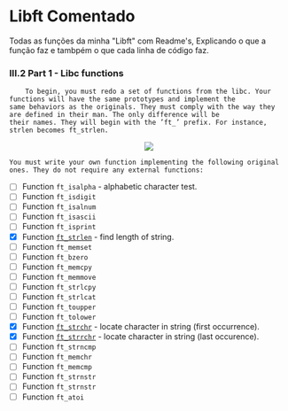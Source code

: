 # Libft Comentado

Todas as funções da minha "Libft" com Readme's, Explicando o que a função faz e tambpém o que cada linha de código faz.

### III.2 Part 1 - Libc functions

		To begin, you must redo a set of functions from the libc. Your functions will have the same prototypes and implement the 
	same behaviors as the originals. They must comply with the way they are defined in their man. The only difference will be
	their names. They will begin with the ’ft_’ prefix. For instance, strlen becomes ft_strlen.
<div align="center">
<img src="https://user-images.githubusercontent.com/105389961/183259370-68f4f160-14c4-49f0-8bd9-41308f47e4c4.png" />
</div>

	You must write your own function implementing the following original ones. They do not require any external functions:

- [ ] Function `ft_isalpha`				- alphabetic character test.
- [ ] Function `ft_isdigit`
- [ ] Function `ft_isalnum`
- [ ] Function `ft_isascii`
- [ ] Function `ft_isprint`
- [x] Function [`ft_strlen`](42_lisboa/libft_comment/Ft_strlen) - find length of string.
- [ ] Function `ft_memset`
- [ ] Function `ft_bzero`
- [ ] Function `ft_memcpy`
- [ ] Function `ft_memmove`
- [ ] Function `ft_strlcpy`
- [ ] Function `ft_strlcat`
- [ ] Function `ft_toupper`
- [ ] Function `ft_tolower`
- [x] Function [`ft_strchr`](42_lisboa/libft_comment/Ft_strchr) - locate character in string (first occurrence).
- [x] Function [`ft_strrchr`](42_lisboa/libft_comment/Ft_strrchr) - locate character in string (last occurence).
- [ ] Function `ft_strncmp`
- [ ] Function `ft_memchr`
- [ ] Function `ft_memcmp`
- [ ] Function `ft_strnstr`
- [ ] Function `ft_strnstr`
- [ ] Function `ft_atoi`
